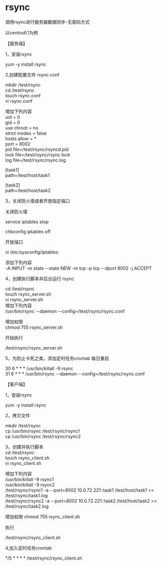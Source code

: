 # rsync
调用rsync进行服务器数据同步-无密码方式

以centos6.1为例



【服务端】

1，安装rsync  

yum  -y install rsync  

2,创建配置文件 rsync.conf  

mkdir /test/rsync  
cd /test/rsync  
touch rsync.conf  
vi  rsync.conf  

增加下列内容  
uid = 0  
gid = 0  
use chroot = no  
strict modes = false  
hosts allow = *  
port = 8002   
pid file=/test/rsync/rsyncd.pid  
lock file=/test/rsync/rsync.lock  
log file=/test/rsync/rsync.log  

[task1]                           
path=/test/host/task1  

[task2]                         
path=/test/host/task2  

3，关闭防火墙或者开放指定端口  

关闭防火墙   

service iptables stop    

chkconfig iptables off  

开放端口   

vi /etc/sysconfig/iptables     

添加下列内容  
-A INPUT -m state --state NEW -m tcp -p tcp --dport 8002 -j ACCEPT  

4，创建执行脚本并后台运行 rsync  

cd /test/rsync  
touch rsync_server.sh  
vi rsync_server.sh  
增加下列内容  
/usr/bin/rsync --daemon --config=/test/rsync/rsync.conf  

增加权限  
chmod 755 rsync_server.sh  

开始执行  

/test/rsync/rsync_server.sh  
 
5，为防止卡死之类，添加定时任务crontab 每日重启  

30 6  * * * /usr/bin/killall -9  rsync  
31 6  * * * /usr/bin/rsync --daemon --config=/test/rsync/rsync.conf  

【客户端】  

1，安装rsync    

yum  -y install rsync  

2，拷贝文件  

mkdir /test/rsync  
cp /usr/bin/rsync /test/rsync/rsync1  
cp /usr/bin/rsync /test/rsync/rsync2  

3，创建并执行脚本  
cd /test/rsync  
touch   rsync_client.sh  
vi  rsync_client.sh  

增加下列内容  
/usr/bin/killall -9 rsync1   
/usr/bin/killall -9 rsync2  
/test/rsync/rsync1 -a --port=8002  10.0.72.221::task1 /test/host/task1 >> /test/rsync/task1.log  
/test/rsync/rsync2 -a --port=8002  10.0.72.221::task2 /test/host/task2 >> /test/rsync/task2.log  

增加权限
chmod 755 rsync_client.sh  

执行 

/test/rsync/rsync_client.sh  

4,加入定时任务crontab   

*/5 * * * * /test/rsync/rsync_client.sh  
